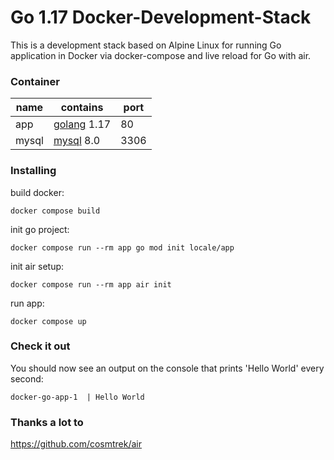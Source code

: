 # Go 1.17 Docker-Development-Stack
This is a development stack based on Alpine Linux for running Go application in Docker via docker-compose and live reload for Go with air.

### Container
| name          | contains                                        | port     |
|---------------|-------------------------------------------------|----------|
| app           | [golang](https://hub.docker.com/_/golang) 1.17  | 80       |
| mysql         | [mysql](https://hub.docker.com/_/mysql) 8.0     | 3306     |

### Installing
build docker:
```
docker compose build
```
init go project:
```
docker compose run --rm app go mod init locale/app
```
init air setup:
```
docker compose run --rm app air init
```
run app:
```
docker compose up
```

### Check it out
You should now see an output on the console that prints 'Hello World' every second:
```
docker-go-app-1  | Hello World
```

### Thanks a lot to
https://github.com/cosmtrek/air